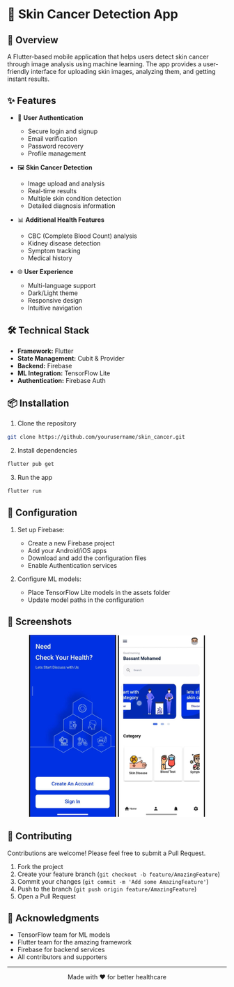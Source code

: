 # 🏥 Skin Cancer Detection App



## 📱 Overview

A Flutter-based mobile application that helps users detect skin cancer through image analysis using machine learning. The app provides a user-friendly interface for uploading skin images, analyzing them, and getting instant results.

## ✨ Features

- 🔐 **User Authentication**
  - Secure login and signup
  - Email verification
  - Password recovery
  - Profile management

- 🖼️ **Skin Cancer Detection**
  - Image upload and analysis
  - Real-time results
  - Multiple skin condition detection
  - Detailed diagnosis information

- 📊 **Additional Health Features**
  - CBC (Complete Blood Count) analysis
  - Kidney disease detection
  - Symptom tracking
  - Medical history

- 🌐 **User Experience**
  - Multi-language support
  - Dark/Light theme
  - Responsive design
  - Intuitive navigation

## 🛠️ Technical Stack

- **Framework:** Flutter
- **State Management:** Cubit & Provider
- **Backend:** Firebase
- **ML Integration:** TensorFlow Lite
- **Authentication:** Firebase Auth

## 📦 Installation

1. Clone the repository
```bash
git clone https://github.com/yourusername/skin_cancer.git
```

2. Install dependencies
```bash
flutter pub get
```

3. Run the app
```bash
flutter run
```

## 🔧 Configuration

1. Set up Firebase:
   - Create a new Firebase project
   - Add your Android/iOS apps
   - Download and add the configuration files
   - Enable Authentication services

2. Configure ML models:
   - Place TensorFlow Lite models in the assets folder
   - Update model paths in the configuration

## 📱 Screenshots

<div align="center">
  <img src="assets/images/5eb84818-1c6c-419a-a1bc-8960865c0a04.jpg" alt="Screenshot 1" width="200"/>
  <img src="assets/images/5b1b62eb-0947-485e-8ed7-5542a17fd083.jpg" alt="Screenshot 2" width="200"/>
</div>

## 🤝 Contributing

Contributions are welcome! Please feel free to submit a Pull Request.

1. Fork the project
2. Create your feature branch (`git checkout -b feature/AmazingFeature`)
3. Commit your changes (`git commit -m 'Add some AmazingFeature'`)
4. Push to the branch (`git push origin feature/AmazingFeature`)
5. Open a Pull Request



## 🙏 Acknowledgments

- TensorFlow team for ML models
- Flutter team for the amazing framework
- Firebase for backend services
- All contributors and supporters

---

<div align="center">
  <p>Made with ❤️ for better healthcare</p>
</div>
